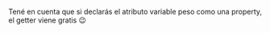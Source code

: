 Tené en cuenta que si declarás el atributo variable peso como una property, el getter viene gratis :wink: